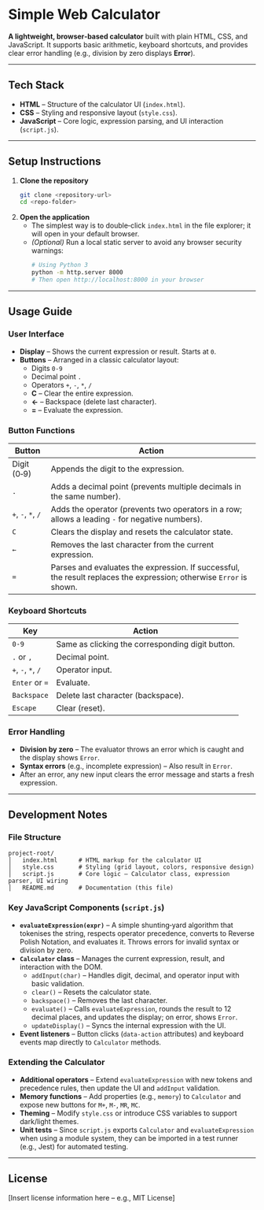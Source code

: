 # Simple Web Calculator

**A lightweight, browser‑based calculator** built with plain HTML, CSS, and JavaScript. It supports basic arithmetic, keyboard shortcuts, and provides clear error handling (e.g., division by zero displays **Error**).

---

## Tech Stack
- **HTML** – Structure of the calculator UI (`index.html`).
- **CSS** – Styling and responsive layout (`style.css`).
- **JavaScript** – Core logic, expression parsing, and UI interaction (`script.js`).

---

## Setup Instructions
1. **Clone the repository**
   ```bash
   git clone <repository‑url>
   cd <repo‑folder>
   ```
2. **Open the application**
   - The simplest way is to double‑click `index.html` in the file explorer; it will open in your default browser.
   - *(Optional)* Run a local static server to avoid any browser security warnings:
     ```bash
     # Using Python 3
     python -m http.server 8000
     # Then open http://localhost:8000 in your browser
     ```

---

## Usage Guide
### User Interface
- **Display** – Shows the current expression or result. Starts at `0`.
- **Buttons** – Arranged in a classic calculator layout:
  - Digits `0‑9`
  - Decimal point `.`
  - Operators `+`, `-`, `*`, `/`
  - **C** – Clear the entire expression.
  - **←** – Backspace (delete last character).
  - **=** – Evaluate the expression.

### Button Functions
| Button | Action |
|--------|--------|
| Digit (0‑9) | Appends the digit to the expression. |
| `.` | Adds a decimal point (prevents multiple decimals in the same number). |
| `+`, `-`, `*`, `/` | Adds the operator (prevents two operators in a row; allows a leading `-` for negative numbers). |
| `C` | Clears the display and resets the calculator state. |
| `←` | Removes the last character from the current expression. |
| `=` | Parses and evaluates the expression. If successful, the result replaces the expression; otherwise `Error` is shown. |

### Keyboard Shortcuts
| Key | Action |
|-----|--------|
| `0‑9` | Same as clicking the corresponding digit button. |
| `.` or `,` | Decimal point. |
| `+`, `-`, `*`, `/` | Operator input. |
| `Enter` or `=` | Evaluate. |
| `Backspace` | Delete last character (backspace). |
| `Escape` | Clear (reset). |

### Error Handling
- **Division by zero** – The evaluator throws an error which is caught and the display shows `Error`.
- **Syntax errors** (e.g., incomplete expression) – Also result in `Error`.
- After an error, any new input clears the error message and starts a fresh expression.

---

## Development Notes
### File Structure
```
project-root/
│   index.html      # HTML markup for the calculator UI
│   style.css       # Styling (grid layout, colors, responsive design)
│   script.js       # Core logic – Calculator class, expression parser, UI wiring
│   README.md       # Documentation (this file)
```

### Key JavaScript Components (`script.js`)
- **`evaluateExpression(expr)`** – A simple shunting‑yard algorithm that tokenises the string, respects operator precedence, converts to Reverse Polish Notation, and evaluates it. Throws errors for invalid syntax or division by zero.
- **`Calculator` class** – Manages the current expression, result, and interaction with the DOM.
  - `addInput(char)` – Handles digit, decimal, and operator input with basic validation.
  - `clear()` – Resets the calculator state.
  - `backspace()` – Removes the last character.
  - `evaluate()` – Calls `evaluateExpression`, rounds the result to 12 decimal places, and updates the display; on error, shows `Error`.
  - `updateDisplay()` – Syncs the internal expression with the UI.
- **Event listeners** – Button clicks (`data-action` attributes) and keyboard events map directly to `Calculator` methods.

### Extending the Calculator
- **Additional operators** – Extend `evaluateExpression` with new tokens and precedence rules, then update the UI and `addInput` validation.
- **Memory functions** – Add properties (e.g., `memory`) to `Calculator` and expose new buttons for `M+`, `M-`, `MR`, `MC`.
- **Theming** – Modify `style.css` or introduce CSS variables to support dark/light themes.
- **Unit tests** – Since `script.js` exports `Calculator` and `evaluateExpression` when using a module system, they can be imported in a test runner (e.g., Jest) for automated testing.

---

## License
[Insert license information here – e.g., MIT License]
